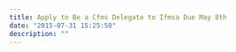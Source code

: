 ```yaml
---
title: Apply to Be a Cfms Delegate to Ifmsa Due May 8th
date: "2015-07-31 15:25:50"
description: ""
---
```

